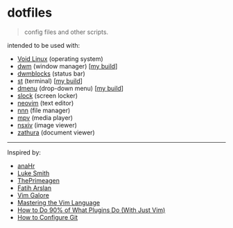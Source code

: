 # dotfiles

> config files and other scripts.

intended to be used with:

- [Void Linux](https://voidlinux.org) (operating system)
- [dwm](https://dwm.suckless.org) (window manager) \[[my build](https://gitlab.com/osamai/dwm)\]
- [dwmblocks](https://github.com/torrinfail/dwmblocks) (status bar)
- [st](https://st.suckless.org) (terminal) \[[my build](https://gitlab.com/osamai/st)\]
- [dmenu](https://tools.suckless.org/dmenu/) (drop-down menu) \[[my build](https://gitlab.com/osamai/dmenu)\]
- [slock](https://tools.suckless.org/slock/) (screen locker)
- [neovim](https://neovim.io) (text editor)
- [nnn](https://github.com/jarun/nnn) (file manager)
- [mpv](https://mpv.io) (media player)
- [nsxiv](https://github.com/nsxiv/nsxiv) (image viewer)
- [zathura](https://git.pwmt.org/pwmt/zathura) (document viewer)

---

Inspired by:

- [anaHr](https://www.youtube.com/playlist?list=PL8pYI62gCNsWZeum5ynEDd3PtD-C6K4s3)
- [Luke Smith](https://github.com/LukeSmithxyz/voidrice)
- [ThePrimeagen](https://github.com/ThePrimeagen/.dotfiles)
- [Fatih Arslan](https://github.com/fatih/dotfiles)
- [Vim Galore](https://github.com/mhinz/vim-galore)
- [Mastering the Vim Language](https://www.youtube.com/watch?v=wlR5gYd6um0)
- [How to Do 90% of What Plugins Do (With Just Vim)](https://www.youtube.com/watch?v=XA2WjJbmmoM)
- [How to Configure Git](https://github.com/SuperJones/New-Computer-Setup/wiki/How-to-Configure-Git)
